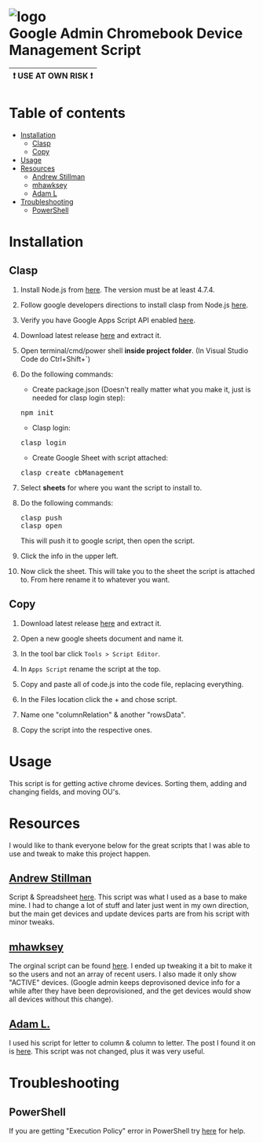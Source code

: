 # ![logo](https://www.gstatic.com/images/branding/product/2x/apps_script_48dp.png)<br> Google Admin Chromebook  Device Management Script

<link href="https://fonts.googleapis.com/icon?family=Material+Icons"
      rel="stylesheet">
<link href="https://fonts.googleapis.com/icon?family=Material+Icons"
      rel="stylesheet">

<!-- 
https://wordpress.com/support/markdown-quick-reference/

https://marketplace.visualstudio.com/items?itemName=bierner.markdown-preview-github-styles

https://gist.github.com/rxaviers/7360908

https://stackoverflow.com/questions/58737436/how-to-create-a-good-looking-notification-or-warning-box-in-github-flavoured-mar -->

| :exclamation: USE AT OWN RISK :exclamation: |
|---------------------------------------------|


Table of contents
=================

<!--ts-->
   * [Installation](#installation)
      * [Clasp](#clasp)
      * [Copy](#copy)
   * [Usage](#usage)
   * [Resources](#resources)
     * [Andrew Stillman](#andrew-stillman)
     * [mhawksey](#mhawksey)
     * [Adam L](#adam-l)
   * [Troubleshooting](#troubleshooting)
     * [PowerShell](#powershell)
<!--te-->

Installation
============

Clasp
-----

1. Install Node.js from [here](https://nodejs.org/en/). The version must be at least 4.7.4.

2. Follow google developers directions to install clasp from Node.js [here](https://developers.google.com/apps-script/guides/clasp#requirements).

3. Verify you have Google Apps Script API enabled [here](https://script.google.com/home/usersettings).

4. Download latest release [here](https://github.com/myxxmikeyxx/Google-Chromebook-Admin-Script/releases/latest) and extract it.

5. Open terminal/cmd/power shell **inside project folder**. (In Visual Studio Code do Ctrl+Shift+`)

6. Do the following commands: 
   * Create package.json (Doesn't really matter what you make it, just is needed for clasp login step):
   <pre>
   npm init
   </pre>
   * Clasp login:
   <pre>
   clasp login
   </pre>
   * Create Google Sheet with script attached:
   <pre>
   clasp create cbManagement
   </pre>

7. Select **sheets** for where you want the script to install to.

8. Do the following commands: 
   <pre>
   clasp push
   clasp open
   </pre> This will push it to google script, then open the script.

9. Click the <span class="material-icons">info</span> in the upper left. 

10. Now click the sheet. This will take you to the sheet the script is attached to. From here rename it to whatever you want.


Copy
----
1. Download latest release [here](https://github.com/myxxmikeyxx/Google-Chromebook-Admin-Script/releases/latest) and extract it.

2. Open a new google sheets document and name it.

3. In the tool bar click ```Tools > Script Editor```.

4. In ```Apps Script``` rename the script at the top.

5. Copy and paste all of code.js into the code file, replacing everything.
6. In the Files location click the + and chose script.
7. Name one "columnRelation" & another "rowsData".
8. Copy the script into the respective ones.

Usage
=====

This script is for getting active chrome devices. Sorting them, adding and changing fields, and moving OU's. 


Resources
=========
I would like to thank everyone below for the great scripts that I was able to use and tweak to make this project happen.

[Andrew Stillman](https://www.linkedin.com/in/astillman)
---------------
Script & Spreadsheet [here](http://chromebookedu.blogspot.com/2014/02/a-new-script-for-chromebook-admins-via.html).
This script was what I used as a base to make mine. I had to change a lot of stuff and later just went in my own direction, but the main get devices and update devices parts are from his script with minor tweaks.

[mhawksey](https://github.com/mhawksey)
----------
The orginal script can be found [here](https://gist.github.com/mhawksey/51a1501493787bc5b7f1). I ended up tweaking it a bit to make it so the users and not an array of recent users. I also made it only show "ACTIVE" devices. (Google admin keeps deprovisoned device info for a while after they have been deprovisioned, and the get devices would show all devices without this change).

[Adam L.](https://stackoverflow.com/users/1373663/adaml)
-------
I used his script for letter to column & column to letter. The post I found it on is [here](https://stackoverflow.com/questions/21229180/convert-column-index-into-corresponding-column-letter). This script was not changed, plus it was very useful.


Troubleshooting
================

PowerShell
----------
If you are getting "Execution Policy" error in PowerShell try [here](https://tecadmin.net/powershell-running-scripts-is-disabled-system/) for help.


